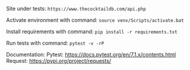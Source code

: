 Site under tests:
`https://www.thecocktaildb.com/api.php`

Activate environment with command: 
`source venv/Scripts/activate.bat`

Install requirements with command: 
`pip install -r requirements.txt`

Run tests with command: 
`pytest -v -rP`

Documentation:
Pytest: https://docs.pytest.org/en/7.1.x/contents.html 
Request: https://pypi.org/project/requests/

